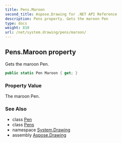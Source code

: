 ```yaml
---
title: Pens.Maroon
second_title: Aspose.Drawing for .NET API Reference
description: Pens property. Gets the maroon Pen
type: docs
weight: 810
url: /net/system.drawing/pens/maroon/
---
```

## Pens.Maroon property

Gets the maroon Pen.

```csharp
public static Pen Maroon { get; }
```

### Property Value

The maroon Pen.

### See Also

* class [Pen](../../pen/)
* class [Pens](../)
* namespace [System.Drawing](../../pens/)
* assembly [Aspose.Drawing](../../../)


